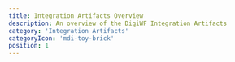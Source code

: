 ```yaml
---
title: Integration Artifacts Overview
description: An overview of the DigiWF Integration Artifacts
category: 'Integration Artifacts'
categoryIcon: 'mdi-toy-brick'
position: 1
---
```

<div class="d-flex flex-wrap float-left">
<dwf-integration-artifact name="S3-Integration" description="Artifact to integrate a S3 
File Service." github="https://github.com/it-at-m/digiwf-s3-integration" 
docs="/resources/modules/s3integration"></dwf-integration-artifact>
<dwf-integration-artifact name="S3-Integration" description="Artifact to integrate a S3 
File Service." github="https://github.com/it-at-m/digiwf-s3-integration" 
docs="/resources/modules/s3integration"></dwf-integration-artifact>
<dwf-integration-artifact name="S3-Integration" description="Artifact to integrate a S3 
File Service." github="https://github.com/it-at-m/digiwf-s3-integration" 
docs="/resources/modules/s3integration"></dwf-integration-artifact>
<dwf-integration-artifact name="S3-Integration" description="Artifact to integrate a S3 
File Service." github="https://github.com/it-at-m/digiwf-s3-integration" 
docs="/resources/modules/s3integration"></dwf-integration-artifact>
<dwf-integration-artifact name="S3-Integration" description="Artifact to integrate a S3 
File Service." github="https://github.com/it-at-m/digiwf-s3-integration" 
docs="/resources/modules/s3integration"></dwf-integration-artifact>
<dwf-integration-artifact name="S3-Integration" description="Artifact to integrate a S3 
File Service." github="https://github.com/it-at-m/digiwf-s3-integration" 
docs="/resources/modules/s3integration"></dwf-integration-artifact>
<dwf-integration-artifact name="S3-Integration" description="Artifact to integrate a S3 
File Service." github="https://github.com/it-at-m/digiwf-s3-integration" 
docs="/resources/modules/s3integration"></dwf-integration-artifact>
<dwf-integration-artifact name="S3-Integration" description="Artifact to integrate a S3 
File Service." github="https://github.com/it-at-m/digiwf-s3-integration" 
docs="/resources/modules/s3integration"></dwf-integration-artifact>
</div>



